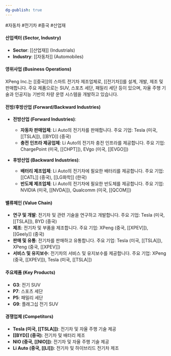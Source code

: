 ```yaml
---
dg-publish: true
---
```

#자동차 #전기차 #중국 #산업재 


#### 산업섹터 (Sector, Industry)

- **Sector**: [[산업재]] (Industrials)
- **Industry**: [[자동차]] (Automobiles)

#### 영위사업 (Business Operations)

XPeng Inc.는 [[중국]]의 스마트 전기차 제조업체로, [[전기차]]를 설계, 개발, 제조 및 판매합니다. 주요 제품으로는 SUV, 스포츠 세단, 패밀리 세단 등이 있으며, 자율 주행 기술과 인공지능 기반의 차량 운영 시스템을 개발하고 있습니다.

#### 전방/후방산업 (Forward/Backward Industries)

- **전방산업 (Forward Industries)**:
    - **자동차 판매업체**: Li Auto의 전기차를 판매합니다. 주요 기업: Tesla (미국, [[TSLA]]), [[BYD]] (중국)
    - **충전 인프라 제공업체**: Li Auto의 전기차 충전 인프라를 제공합니다. 주요 기업: ChargePoint (미국, [[CHPT]]), EVgo (미국, [[EVGO]])

- **후방산업 (Backward Industries)**:
    - **배터리 제조업체**: Li Auto의 전기차에 필요한 배터리를 제공합니다. 주요 기업: [[CATL]] (중국), [[LG화학]] (한국)
    - **반도체 제조업체**: Li Auto의 전기차에 필요한 반도체를 제공합니다. 주요 기업: NVIDIA (미국, [[NVDA]]), Qualcomm (미국, [[QCOM]])

#### 밸류체인 (Value Chain)

- **연구 및 개발**: 전기차 및 관련 기술을 연구하고 개발합니다. 주요 기업: Tesla (미국, [[TSLA]]), BYD (중국)
- **제조**: 전기차 및 부품을 제조합니다. 주요 기업: XPeng (중국, [[XPEV]]), [[Geely]] (중국)
- **판매 및 유통**: 전기차를 판매하고 유통합니다. 주요 기업: Tesla (미국, [[TSLA]]), XPeng (중국, [[XPEV]])
- **서비스 및 유지보수**: 전기차의 서비스 및 유지보수를 제공합니다. 주요 기업: XPeng (중국, [[XPEV]]), Tesla (미국, [[TSLA]])

#### 주요제품 (Key Products)

- **G3**: 전기 SUV
- **P7**: 스포츠 세단
- **P5**: 패밀리 세단
- **G9**: 플래그십 전기 SUV

#### 경쟁업체 (Competitors)

- **Tesla (미국, [[TSLA]])**: 전기차 및 자율 주행 기술 제공
- **[[BYD]] (중국)**: 전기차 및 배터리 제조
- **NIO (중국, [[NIO]])**: 전기차 및 자율 주행 기술 제공
- **Li Auto (중국, [[LI]])**: 전기차 및 하이브리드 전기차 제조